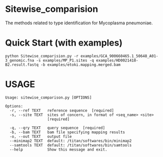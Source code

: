 # Sitewise_comparision
The methods related to type identification for Mycoplasma pneumoniae.
# Quick Start (with examples)
~~~~~~~~~~~~~~
python Sitewise_comparision.py -r examples/GCA_900660465.1_50648_A01-3_genomic.fna -s examples/MP_P1.sites -q examples/HD0021418-B2.result.fastq -b examples/etoki.mapping.merged.bam
~~~~~~~~~~~~~~
# USAGE
~~~~~~~~~~~~~~
Usage: sitewise_comparison.py [OPTIONS]

Options:
  -r, --ref TEXT   reference sequence  [required]
  -s, --site TEXT  sites of concern, in format of <seq_name> <site>
                   [required]

  -q, --qry TEXT   query sequence  [required]
  -b, --bam TEXT   bam file specifying mapping results
  -o, --out TEXT   output file
  --minimap2 TEXT  default: /titan/softwares/bin/minimap2
  --samtools TEXT  default: /titan/softwares/bin/samtools
  --help           Show this message and exit.
~~~~~~~~~~~~~~
